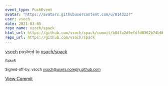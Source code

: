 ```yaml
---
event_type: PushEvent
avatar: "https://avatars.githubusercontent.com/u/814322?"
user: vsoch
date: 2021-03-05
repo_name: vsoch/spack
html_url: https://github.com/vsoch/spack/commit/b84fa2d5efdfd8362b74b6bc41b421fb729a3256
repo_url: https://github.com/vsoch/spack
---
```


<a href='https://github.com/vsoch' target='_blank'>vsoch</a> pushed to <a href='https://github.com/vsoch/spack' target='_blank'>vsoch/spack</a>

<small>flake8

Signed-off-by: vsoch <vsoch@users.noreply.github.com></small>

<a href='https://github.com/vsoch/spack/commit/b84fa2d5efdfd8362b74b6bc41b421fb729a3256' target='_blank'>View Commit</a>